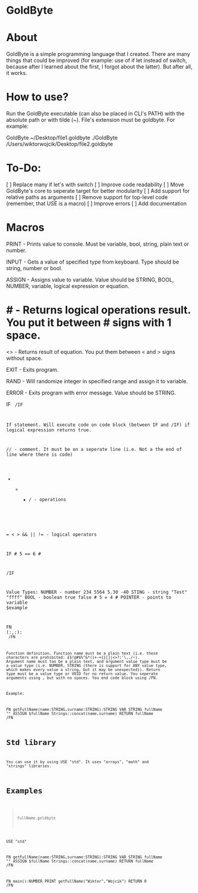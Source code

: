 # GoldByte

# About
GoldByte is a simple programming language that I created. There are many things that could be improved (for example: use of if let instead of switch, because after I learned about the first, I forgot about the latter). But after all, it works.

# How to use?

Run the GoldByte executable (can also be placed in CLI's PATH) with the absolute path or with tilde (~). File's extension must be goldbyte. For example:

GoldByte ~/Desktop/file1.goldbyte
./GoldByte /Users/wiktorwojcik/Desktop/file2.goldbyte

# To-Do:

[ ] Replace many if let's with switch
[ ] Improve code readability
[ ] Move GoldByte's core to seperate target for better modularity
[ ] Add support for relative paths as arguments
[ ] Remove support for top-level code (remember, that USE is a macro)
[ ] Improve errors
[ ] Add documentation

# Macros

PRINT <value> - Prints value to console. Must be variable, bool, string, plain text or number.

INPUT <type> <pointer> - Gets a value of specified type from keyboard. Type should be string, number or bool.

ASSIGN <pointer> <value> - Assigns value to variable. Value should be STRING, BOOL, NUMBER, variable, logical expression or equation.

# <logical expression> # - Returns logical operations result. You put it between # signs with 1 space.

<<equation>> - Returns result of equation. You put them between < and > signs without space.

EXIT - Exits program.

RAND <pointer> <number> <number> - Will randomize integer in specified range and assign it to variable.

ERROR <value> - Exits program with error message. Value should be STRING.

IF <logical expression>
 <code block>
/IF
 
 If statement. Will execute code on code block (between IF and /IF) if logical expression returns true.
 
// - comment. It must be on a seperate line (i.e. Not a the end of line where there is code)

+   -   *   /  - operations

=  <   >    &&     ||    != - logical operators

IF # 5 == 6 #

/IF

Value Types:
NUMBER - number                		234            5564            5.30            -40
STING - string                      "Test"       "ffff"
BOOL - boolean                      true         false         # 5 = 4 #
POINTER - points to variable        $example

FN <function name>(<argument name>:<argument value type>,<argument name>:<argument value type>):<return type>
 <code block>
/FN

Function definition. Function name must be a plain text (i.e. these characters are prohibited: £§!@#$%^&*()+-={}[]|<>?;'\\,./~). Argument name must too be a plain text, and argument value type must be a value type (i.e. NUMBER, STRING (there is support for ANY value type, which makes every value a string, but it may be unexpected)). Return type must be a value type or VOID for no return value. You seperate arguments using , but with no spaces. You end code block using /FN.

Example:

FN getFullName(name:STRING,surname:STRING):STRING
	VAR STRING fullName ""
	ASSIGN $fullName Strings::concat(name,surname)
	RETURN fullName
/FN

# Std library

You can use it by using USE "std". It uses "arrays", "math" and "strings" libraries.

# Examples

> fullName.goldbyte

USE "std"

FN getFullName(name:STRING,surname:STRING):STRING
	VAR STRING fullName ""
	ASSIGN $fullName Strings::concat(name,surname)
	RETURN fullName
/FN

FN main():NUMBER
	PRINT getFullName("Wiktor","Wojcik")
	RETURN 0
/FN
